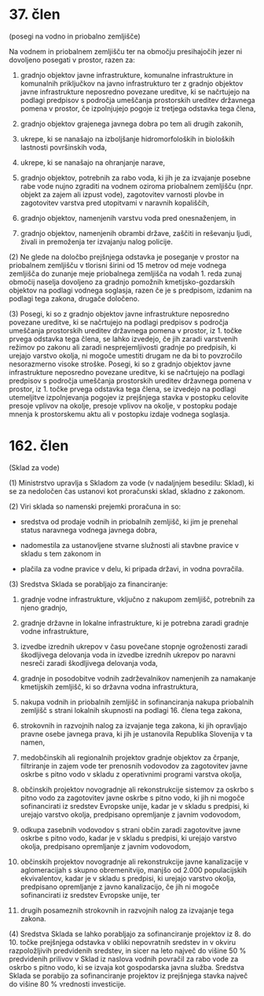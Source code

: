 # 37. člen

(posegi na vodno in priobalno zemljišče)

Na vodnem in priobalnem zemljišču ter na območju presihajočih jezer ni dovoljeno posegati v prostor, razen za:

1. gradnjo objektov javne infrastrukture, komunalne infrastrukture in komunalnih priključkov na javno infrastrukturo ter z gradnjo objektov javne infrastrukture neposredno povezane ureditve, ki se načrtujejo na podlagi predpisov s področja umeščanja prostorskih ureditev državnega pomena v prostor, če izpolnjujejo pogoje iz tretjega odstavka tega člena,

2. gradnjo objektov grajenega javnega dobra po tem ali drugih zakonih,

3. ukrepe, ki se nanašajo na izboljšanje hidromorfoloških in bioloških lastnosti površinskih voda,

4. ukrepe, ki se nanašajo na ohranjanje narave,

5. gradnjo objektov, potrebnih za rabo voda, ki jih je za izvajanje posebne rabe vode nujno zgraditi na vodnem oziroma priobalnem zemljišču (npr. objekt za zajem ali izpust vode), zagotovitev varnosti plovbe in zagotovitev varstva pred utopitvami v naravnih kopališčih,

6. gradnjo objektov, namenjenih varstvu voda pred onesnaženjem, in

7. gradnjo objektov, namenjenih obrambi države, zaščiti in reševanju ljudi, živali in premoženja ter izvajanju nalog policije.

(2) Ne glede na določbo prejšnjega odstavka je poseganje v prostor na priobalnem zemljišču v tlorisni širini od 15 metrov od meje vodnega zemljišča do zunanje meje priobalnega zemljišča na vodah 1. reda zunaj območij naselja dovoljeno za gradnjo pomožnih kmetijsko-gozdarskih objektov na podlagi vodnega soglasja, razen če je s predpisom, izdanim na podlagi tega zakona, drugače določeno.

(3) Posegi, ki so z gradnjo objektov javne infrastrukture neposredno povezane ureditve, ki se načrtujejo na podlagi predpisov s področja umeščanja prostorskih ureditev državnega pomena v prostor, iz 1. točke prvega odstavka tega člena, se lahko izvedejo, če jih zaradi varstvenih režimov po zakonu ali zaradi nesprejemljivosti gradnje po predpisih, ki urejajo varstvo okolja, ni mogoče umestiti drugam ne da bi to povzročilo nesorazmerno visoke stroške. Posegi, ki so z gradnjo objektov javne infrastrukture neposredno povezane ureditve, ki se načrtujejo na podlagi predpisov s področja umeščanja prostorskih ureditev državnega pomena v prostor, iz 1. točke prvega odstavka tega člena, se izvedejo na podlagi utemeljitve izpolnjevanja pogojev iz prejšnjega stavka v postopku celovite presoje vplivov na okolje, presoje vplivov na okolje, v postopku podaje mnenja k prostorskemu aktu ali v postopku izdaje vodnega soglasja.

# 162.   člen

(Sklad za vode)

(1) Ministrstvo upravlja s Skladom za vode (v nadaljnjem besedilu: Sklad), ki se za nedoločen čas ustanovi kot proračunski sklad, skladno z zakonom.

(2) Viri sklada so namenski prejemki proračuna in so:

- sredstva od prodaje vodnih in priobalnih zemljišč, ki jim je prenehal status naravnega vodnega javnega dobra,

- nadomestila za ustanovljene stvarne služnosti ali stavbne pravice v skladu s tem zakonom in

- plačila za vodne pravice v delu, ki pripada državi, in vodna povračila.

(3) Sredstva Sklada se porabljajo za financiranje:

1. gradnje vodne infrastrukture, vključno z nakupom zemljišč, potrebnih za njeno gradnjo,

2. gradnje državne in lokalne infrastrukture, ki je potrebna zaradi gradnje vodne infrastrukture,

3. izvedbe izrednih ukrepov v času povečane stopnje ogroženosti zaradi škodljivega delovanja voda in izvedbe izrednih ukrepov po naravni nesreči zaradi škodljivega delovanja voda,

4. gradnje in posodobitve vodnih zadrževalnikov namenjenih za namakanje kmetijskih zemljišč, ki so državna vodna infrastruktura,

5. nakupa vodnih in priobalnih zemljišč in sofinanciranja nakupa priobalnih zemljišč s strani lokalnih skupnosti na podlagi 16. člena tega zakona,

6. strokovnih in razvojnih nalog za izvajanje tega zakona, ki jih opravljajo pravne osebe javnega prava, ki jih je ustanovila Republika Slovenija v ta namen,

7. medobčinskih ali regionalnih projektov gradnje objektov za črpanje, filtriranje in zajem vode ter prenosnih vodovodov za zagotovitev javne oskrbe s pitno vodo v skladu z operativnimi programi varstva okolja,

8. občinskih projektov novogradnje ali rekonstrukcije sistemov za oskrbo s pitno vodo za zagotovitev javne oskrbe s pitno vodo, ki jih ni mogoče sofinancirati iz sredstev Evropske unije, kadar je v skladu s predpisi, ki urejajo varstvo okolja, predpisano opremljanje z javnim vodovodom,

9. odkupa zasebnih vodovodov s strani občin zaradi zagotovitve javne oskrbe s pitno vodo, kadar je v skladu s predpisi, ki urejajo varstvo okolja, predpisano opremljanje z javnim vodovodom,

10. občinskih projektov novogradnje ali rekonstrukcije javne kanalizacije v aglomeracijah s skupno obremenitvijo, manjšo od 2.000 populacijskih ekvivalentov, kadar je v skladu s predpisi, ki urejajo varstvo okolja, predpisano opremljanje z javno kanalizacijo, če jih ni mogoče sofinancirati iz sredstev Evropske unije, ter

11. drugih posameznih strokovnih in razvojnih nalog za izvajanje tega zakona.

(4) Sredstva Sklada se lahko porabljajo za sofinanciranje projektov iz 8. do 10. točke prejšnjega odstavka v obliki nepovratnih sredstev in v okviru razpoložljivih predvidenih sredstev, in sicer na leto največ do višine 50 % predvidenih prilivov v Sklad iz naslova vodnih povračil za rabo vode za oskrbo s pitno vodo, ki se izvaja kot gospodarska javna služba. Sredstva Sklada se porabijo za sofinanciranje projektov iz prejšnjega stavka največ do višine 80 % vrednosti investicije.

